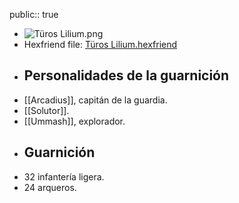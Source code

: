 public:: true

- ![Türos Lilium.png](../assets/Türos_Lilium_1740438228804_0.png)
- Hexfriend file: [Türos Lilium.hexfriend](../assets/Türos_Lilium_1740438238727_0.hexfriend)
- ## Personalidades de la guarnición
- [[Arcadius]], capitán de la guardia.
- [[Solutor]].
- [[Ummash]], explorador.
- ## Guarnición
- 32 infantería ligera.
- 24 arqueros.